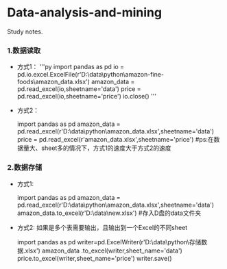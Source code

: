 # Data-analysis-and-mining
Study notes.

### 1.数据读取
+ 方式1：
'''py
    import pandas as pd
    io = pd.io.excel.ExcelFile(r'D:\data\python\amazon-fine-foods\amazon_data.xlsx')
    amazon_data = pd.read_excel(io,sheetname='data')
    price = pd.read_excel(io,sheetname='price')
    io.close()
'''
+ 方式2：

    import pandas as pd
    amazon_data = pd.read_excel(r'D:\data\python\amazon_data.xlsx',sheetname='data')
    price = pd.read_excel(r'amazon_data.xlsx',sheetname='price')
    #ps:在数据量大、sheet多的情况下，方式1的速度大于方式2的速度

### 2.数据存储
+ 方式1:

    import pandas as pd
    amazon_data = pd.read_excel(r'D:\data\python\amazon_data.xlsx',sheetname='data')
    amazon_data.to_excel(r'D:\data\new.xlsx')  #存入D盘的data文件夹

+ 方式2: 如果是多个表需要输出，且输出到一个Excel的不同sheet

    import pandas as pd
    writer=pd.ExcelWriter(r'D:\data\python\存储数据.xlsx')
    amazon_data .to_excel(writer,sheet_name='data')
    price.to_excel(writer,sheet_name='price')
    writer.save()
